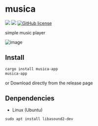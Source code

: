 # musica

![](https://img.shields.io/badge/language-Rust-red) ![](https://img.shields.io/badge/version-0.2.0-brightgreen) [![GitHub license](https://img.shields.io/badge/license-MIT-blue.svg)](https://github.com/myyrakle/musica/blob/master/LICENSE)

simple music player

![image](https://github.com/user-attachments/assets/72590ec7-08a4-4643-bbd5-beb79f35a681)

## Install 

```bash
cargo install musica-app
musica-app
```

or Download directly from the release page


## Denpendencies

- Linux (Ubuntu)
```
sudo apt install libasound2-dev
```

